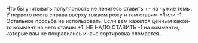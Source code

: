 Что бы учитывать популярность не ленитесь ставить +- на чужие темы.
У первого поста справа вверху тыкаем рожу и там ставим +1 или -1. 
Остальное просьба не использовать. 
Если вам кажется ценным какой-то коммент на него ставим +1.
НЕ НАДО СТАВИТЬ -1 на комменты, которые вам не понравились иначе сортировка сломается..
